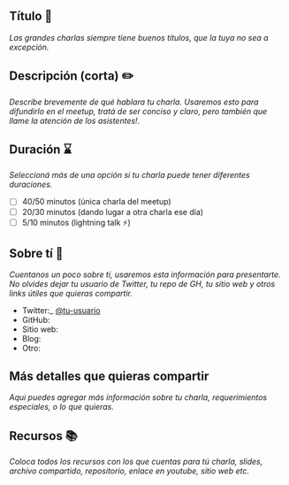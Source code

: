 ## Título  :loudspeaker:
_Las grandes charlas siempre tiene buenos títulos, que la tuya no sea a excepción._

## Descripción (corta) :pencil2:
_Describe brevemente de qué hablara tu charla. Usaremos esto para difundirlo en el meetup, tratá de ser conciso y claro, pero también que llame la atención de los asistentes!._

## Duración  :hourglass:
_Seleccioná más de una opción si tu charla puede tener diferentes duraciones._
- [ ] 40/50 minutos (única charla del meetup)
- [ ] 20/30 minutos (dando lugar a otra charla ese día)
- [ ] 5/10 minutos (lightning talk ⚡)

## Sobre tí  :memo:
_Cuentanos un poco sobre tí, usaremos esta información para presentarte. No olvides dejar tu usuario de Twitter, tu repo de GH, tu sitio web y otros links útiles que quieras compartir._

- Twitter:_ [@tu-usuario](https://twitter.com/tu-usuario)
- GitHub:
- Sitio web:
- Blog:
- Otro:

## Más detalles que quieras compartir
_Aqui puedes agregar más información sobre tu charla, requerimientos especiales, o lo que quieras._

## Recursos :books:
*Coloca todos los recursos con los que cuentas para tú charla, slides, archivo compartido, repositorio, enlace en youtube, sitio web etc.*
